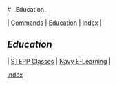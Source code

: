 <link rel="stylesheet" href="dark-theme.css">
# _Education_

| [Commands](./commands.md) | [Education](./education.md) | [Index](./index.md) |


## _Education_

| [STEPP Classes](https://www.cdse.edu/) | [Navy E-Learning](http://learning.nel.navy.mil/ELIAASv2p/) |

[Index](./index.md)

